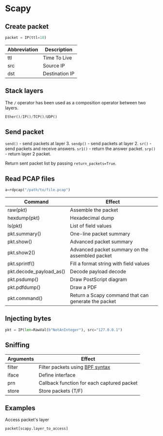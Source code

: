 # Scapy

## Create packet

```py
packet = IP(ttl=10)
```

| Abbreviation  | Description               |
| ------------- | ------------------------- |
| ttl           | Time To Live              |
| src           | Source IP                 |
| dst           | Destination IP            |

## Stack layers

The `/` operator has been used as a composition operator between two layers.

```py
Ether()/IP()/TCP()/UDP()
```

## Send packet

`send()` - send packets at layer 3.
`sendp()` - send packets at layer 2.
`sr()` - send packets and receive answers.
`sr1()` - return the answer packet.
`srp()` - return layer 2 packet.

Return sent packet list by passing `return_packets=True`.

## Read PCAP files

```py
a=rdpcap("/path/to/file.pcap")
```

| Command                   | Effect                                               |
| ------------------------- | ---------------------------------------------------- |
| raw(pkt)                  | Assemble the packet                                  |
| hexdump(pkt)              | Hexadecimal dump                                     |
| ls(pkt)                   | List of field values                                 |
| pkt.summary()             | One-line packet summary                              |
| pkt.show()                | Advanced packet summary                              |
| pkt.show2()               | Advanced packet summary on the assembled packet      |
| pkt.sprintf()             | Fill a format string with field values               |
| pkt.decode_payload_as()   | Decode payload decode                                |
| pkt.psdump()              | Draw PostScript diagram                              |
| pkt.pdfdump()             | Draw a PDF                                           |
| pkt.command()             | Return a Scapy command that can generate the packet  |

## Injecting bytes

```py
pkt = IP(len=RawVal(b"NotAnInteger"), src="127.0.0.1")
```

## Sniffing

| Arguments                 | Effect                                                                    |
| ------------------------- | ------------------------------------------------------------------------- |
| filter                    | Filter packets using [BPF syntax](https://www.biot.com/capstats/bpf.html) |
| iface                     | Define interface                                                          |
| prn                       | Callback function for each captured packet                                |
| store                     | Store packets (T/F)                                                       |

## Examples

Access packet's layer

```py
packet[scapy.layer_to_access]
```
